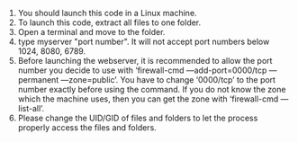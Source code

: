 1. You should launch this code in a Linux machine.
2. To launch this code, extract all files to one folder.
3. Open a terminal and move to the folder.
4. type myserver "port number". It will not accept port numbers
   below 1024, 8080, 6789.
5. Before launching the webserver, it is recommended to allow the port number you 
  decide to use with ‘firewall-cmd —add-port=0000/tcp —permanent —zone=public’.
  You have to change ‘0000/tcp’ to the port number exactly before using the command.
  If you do not know the zone which the machine uses, then you can get the zone
  with ‘firewall-cmd —list-all’.
6. Please change the UID/GID of files and folders to let the process properly access
  the files and folders.
